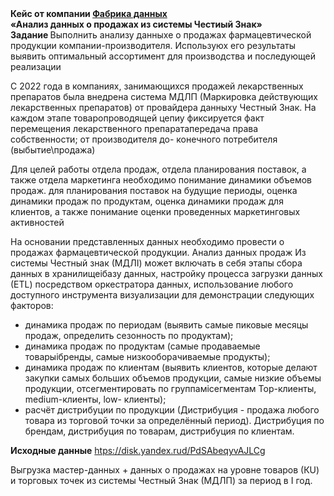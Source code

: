 <b>
Кейс от компании <u>Фабрика данных</u>
<br>«Анализ данных о продажах из системы Честиый Знак»
<br>Задание
</b>
<h>  Выполнить анализу данныхе о продажах фармацевтической продукции
компании-производителя. Используюх его результаты выявить оптимальный
ассортимент для производства и последующей реализации
  
  С 2022 года в компаниях, занимающихся продажей лекарственных препаратов
была внедрена система МДЛП (Маркировка действующих лекарственных
препаратов) от провайдера данныху Честный Знак. На каждом этапе
товаропроводящей цепиу фиксируется факт перемещения лекарственного
препаратапередача права собственности; от производителя до- конечного
потребителя (выбытие\продажа)
  
  Для целей работы отдела продаж, отдела планирования поставок, а также
отдела маркетинга необходимо понимание динамики объемов продаж. для
планирования поставок на будущие периоды, оценка динамики продаж по
продуктам, оценка динамики продаж для клиентов, а также понимание оценки
проведенных маркетинговых активностей
  
  На основании представленных данных необходимо провести о продажах
фармацевтической продукции. Анализ данных продаж Из системы Честный знак
(МДЛІ) может включать в себя этапы сбора данных в хранилищеібазу данных,
настройку процесса загрузки данных (ЕТL) посредством оркестратора данных,
использование любого доступного инструмента визуализации для демонстрации
следующих факторов:
<ul>
<li>динамика продаж по периодам (выявить самые пиковые месяцы продаж,
определить сезонность по продуктам);
<li>динамика продаж по продуктам (самые продаваемые товарыібренды, самые
низкооборачиваемые продукты);
<li>динамика продаж по клиентам (выявить клиентов, которые делают закупки
самых больших объемов продукции, самые низкие объемы продукции,
отсегментировать по группамісегментам Тор-клиенты, medium-клиенты, low-
клиенты);
<li>расчёт дистрибуции по продукции (Дистрибуция - продажа любого товара из
торговой точки за определённый период). Дистрибуция по брендам, дистрибуция
по товарам, дистрибуция по клиентам.
</ul>

<b>Исходные данные</b>
<a href='htps://disk.yandex.rud/PdSAbeqyvAJLCg'>htps://disk.yandex.rud/PdSAbeqyvAJLCg</a>
  
  Выгрузка мастер-данных + данных о продажах на уровне товаров (КU) и
торговых точек из системы Честный Знак (МДЛП) за период в І год.
</h>
